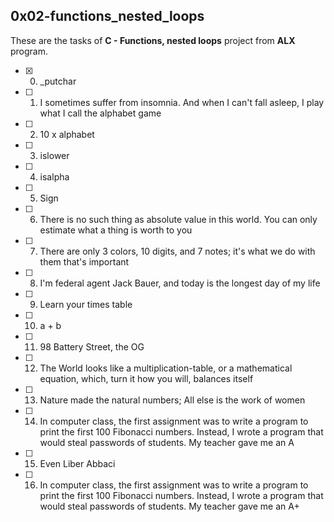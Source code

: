 ## 0x02-functions_nested_loops

These are the tasks of **C - Functions, nested loops** project from **ALX** program.


-[x] 0. _putchar
-[ ] 1. I sometimes suffer from insomnia. And when I can't fall asleep, I play what I call the alphabet game
-[ ] 2. 10 x alphabet
-[ ] 3. islower
-[ ] 4. isalpha
-[ ] 5. Sign
-[ ] 6. There is no such thing as absolute value in this world. You can only estimate what a thing is worth to you
-[ ] 7. There are only 3 colors, 10 digits, and 7 notes; it's what we do with them that's important
-[ ] 8. I'm federal agent Jack Bauer, and today is the longest day of my life
-[ ] 9. Learn your times table
-[ ] 10. a + b
-[ ] 11. 98 Battery Street, the OG
-[ ] 12. The World looks like a multiplication-table, or a mathematical equation, which, turn it how you will, balances itself
-[ ] 13. Nature made the natural numbers; All else is the work of women
-[ ] 14. In computer class, the first assignment was to write a program to print the first 100 Fibonacci numbers. Instead, I wrote a program that would steal passwords of students. My teacher gave me an A
-[ ] 15. Even Liber Abbaci
-[ ] 16. In computer class, the first assignment was to write a program to print the first 100 Fibonacci numbers. Instead, I wrote a program that would steal passwords of students. My teacher gave me an A+
